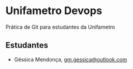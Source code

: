 # Unifametro Devops

Prática de Git para estudantes da Unifametro

## Estudantes
- Géssica Mendonça, gm.gessica@outlook.com
